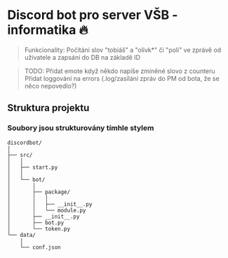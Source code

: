 # Discord bot pro server VŠB - informatika :fire:

> Funkcionality:
> Počítání slov "tobiáš" a "olivk*" či "poli" ve zprávě od uživatele a zapsání do DB na základě ID

> TODO: 
> Přidat emote když někdo napíše zmíněné slovo z counteru
> Přidat loggování na errors (.log/zasílání zpráv do PM od bota, že se něco nepovedlo?)

## Struktura projektu
### Soubory jsou strukturovány tímhle stylem
```
discordbot/
│
├── src/
│   │
│   ├── start.py
│   │
│   └── bot/
│       │   
│       ├── package/
│       │   │
│       │   ├── __init__.py
│       │   └── module.py
│       ├── __init__.py
│       ├── bot.py
│       └── token.py
└── data/
    │
    └── conf.json
```
